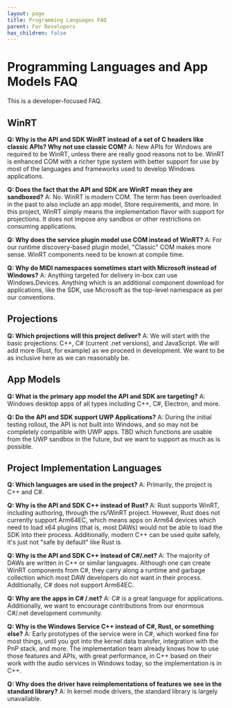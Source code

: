 ```yaml
---
layout: page
title: Programming Languages FAQ
parent: For Developers
has_children: false
---
```


# Programming Languages and App Models FAQ

This is a developer-focused FAQ.

## WinRT

**Q: Why is the API and SDK WinRT instead of a set of C headers like classic APIs? Why not use classic COM?**
A: New APIs for Windows are required to be WinRT, unless there are really good reasons not to be. WinRT is enhanced COM with a richer type system with better support for use by most of the languages and frameworks used to develop Windows applications. 

**Q: Does the fact that the API and SDK are WinRT mean they are sandboxed?**
A: No. WinRT is modern COM. The term has been overloaded in the past to also include an app model, Store requirements, and more. In this project, WinRT simply means the implementation flavor with support for projections. It does not impose any sandbox or other restrictions on consuming applications.

**Q: Why does the service plugin model use COM instead of WinRT?**
A: For our runtime discovery-based plugin model, "Classic" COM makes more sense. WinRT components need to be known at compile time.

**Q: Why do MIDI namespaces sometimes start with Microsoft instead of Windows?**
A: Anything targeted for delivery in-box can use Windows.Devices. Anything which is an additional component download for applications, like the SDK, use Microsoft as the top-level namespace as per our conventions.

## Projections

**Q: Which projections will this project deliver?**
A: We will start with the basic projections: C++, C# (current .net versions), and JavaScript. We will add more (Rust, for example) as we proceed in development. We want to be as inclusive here as we can reasonably be.

## App Models

**Q: What is the primary app model the API and SDK are targeting?**
A: Windows desktop apps of all types including C++, C#, Electron, and more.

**Q: Do the API and SDK support UWP Applications?**
A: During the initial testing rollout, the API is not built into Windows, and so may not be completely compatible with UWP apps. TBD which functions are usable from the UWP sandbox in the future, but we want to support as much as is possible.

## Project Implementation Languages

**Q: Which languages are used in the project?**
A: Primarily, the project is C++ and C#.

**Q: Why is the API and SDK C++ instead of Rust?**
A: Rust supports WinRT, including authoring, through the rs/WinRT project. However, Rust does not currently support Arm64EC, which means apps on Arm64 devices which need to load x64 plugins (that is, most DAWs) would not be able to load the SDK into their process. Additionally, modern C++ can be used quite safely, it's just not "safe by default" like Rust is.

**Q: Why is the API and SDK C++ instead of C#/.net?**
A: The majority of DAWs are written in C++ or similar languages. Although one can create WinRT components from C#, they carry along a runtime and garbage collection which most DAW developers do not want in their process. Additionally, C# does not support Arm64EC.

**Q: Why are the apps in C# /.net?**
A: C# is a great language for applications. Additionally, we want to encourage contributions from our enormous C#/.net development community.

**Q: Why is the Windows Service C++ instead of C#, Rust, or something else?**
A: Early prototypes of the service were in C#, which worked fine for most things, until you got into the kernel data transfer, integration with the PnP stack, and more. The implementation team already knows how to use those features and APIs, with great performance, in C++ based on their work with the audio services in Windows today, so the implementation is in C++.

**Q: Why does the driver have reimplementations of features we see in the standard library?**
A: In kernel mode drivers, the standard library is largely unavailable.
